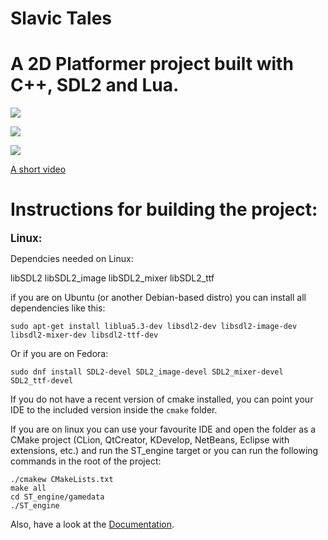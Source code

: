 <b>Slavic Tales</b>
===================

A 2D Platformer project built with C++, SDL2 and Lua.
=====================================================

![](https://raw.githubusercontent.com/maximAtanasov/slavicTales/master/ST_engine/docs/screenshots/screenshot1.png)

![](https://raw.githubusercontent.com/maximAtanasov/slavicTales/master/ST_engine/docs/screenshots/screenshot2.png)

![](https://raw.githubusercontent.com/maximAtanasov/slavicTales/master/ST_engine/docs/screenshots/screenshot3.png)

[A short video](https://youtu.be/7citcBJ2SI4)



Instructions for building the project:
==============================================

<b><big>Linux:</big></b>

Dependcies needed on Linux:

libSDL2
libSDL2_image
libSDL2_mixer
libSDL2_ttf

if you are on Ubuntu (or another Debian-based distro) you can install all dependencies like this:
```
sudo apt-get install liblua5.3-dev libsdl2-dev libsdl2-image-dev libsdl2-mixer-dev libsdl2-ttf-dev
```

Or if you are on Fedora:
```
sudo dnf install SDL2-devel SDL2_image-devel SDL2_mixer-devel SDL2_ttf-devel

```

If you do not have a recent version of cmake installed, you can point your IDE to the included version inside the `cmake` folder. 

If you are on linux you can use your favourite IDE and open the folder as a CMake project
(CLion, QtCreator, KDevelop, NetBeans, Eclipse with extensions, etc.) and run the ST_engine target or you can run the following commands in the root of the project:

```
./cmakew CMakeLists.txt
make all
cd ST_engine/gamedata
./ST_engine
```

Also, have a look at the [Documentation](http://maximatanasov.github.io/slavicTales/index.html).
